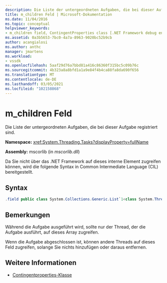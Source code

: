 ```yaml
---
description: Die Liste der untergeordneten Aufgaben, die bei dieser Aufgabe registriert sind.
title: m_children Feld | Microsoft-Dokumentation
ms.date: 11/04/2016
ms.topic: conceptual
helpviewer_keywords:
- m_children field, ContingentProperties class [.NET Framework debug engines]
ms.assetid: 0a3b5653-7bc0-4a7a-8963-9020bc52b9cb
author: acangialosi
ms.author: anthc
manager: jmartens
ms.workload:
- vssdk
ms.openlocfilehash: 5aaf29d76a7bbd81a416c86360f315bc5c09b76c
ms.sourcegitcommit: 4b323a8a8bfd1a1a9e84f4b4ca88fa8da690f656
ms.translationtype: MT
ms.contentlocale: de-DE
ms.lasthandoff: 03/05/2021
ms.locfileid: "102158868"
---
```

# <a name="m_children-field"></a>m_children Feld
Die Liste der untergeordneten Aufgaben, die bei dieser Aufgabe registriert sind.

 **Namespace:** <xref:System.Threading.Tasks?displayProperty=fullName>

 **Assembly:** mscorlib (in *mscorlib.dll*)

 Da Sie nicht über das .NET Framework auf dieses interne Element zugreifen können, wird die folgende Syntax in Common Intermediate Language (CIL) bereitgestellt.

## <a name="syntax"></a>Syntax

```csharp
.field public class System.Collections.Generic.List`1<class System.Threading.Tasks.Task> m_children
```

## <a name="remarks"></a>Bemerkungen
 Während die Aufgabe ausgeführt wird, sollte nur der Thread, der die Aufgabe ausführt, auf dieses Array zugreifen.

 Wenn die Aufgabe abgeschlossen ist, können andere Threads auf dieses Feld zugreifen, solange Sie nichts hinzufügen oder daraus entfernen.

## <a name="see-also"></a>Weitere Informationen
- [Contingentproperties-Klasse](../../extensibility/debugger/contingentproperties-class-internal-members.md)
